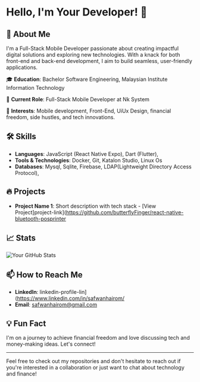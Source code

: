 # Hello, I'm Your Developer! 👋

## 🚀 About Me
I'm a Full-Stack Mobile Developer passionate about creating impactful digital solutions and exploring new technologies. With a knack for both front-end and back-end development, I aim to build seamless, user-friendly applications.

🎓 **Education**: Bachelor Software Engineering, Malaysian Institute Information Technology

💼 **Current Role**: Full-Stack Mobile Developer at Nk System 

🎯 **Interests**: Mobile development, Front-End, UiUx Design, financial freedom, side hustles, and tech innovations.

## 🛠 Skills
- **Languages**: JavaScript (React Native Expo), Dart (Flutter), 
- **Tools & Technologies**: Docker, Git, Katalon Studio, Linux Os
- **Databases**: Mysql, Sqlite, Firebase, LDAP(Lightweight Directory Access Protocol), 

## 🔥 Projects
- **Project Name 1**: Short description with tech stack - [View Project]project-link](https://github.com/butterflyFinger/react-native-bluetooth-posprinter


## 📈 Stats

![Your GitHub Stats](https://github-readme-stats.vercel.app/api?username=yourusername&show_icons=true&theme=radical)

## 📫 How to Reach Me
- **LinkedIn**: linkedin-profile-lin](https://www.linkedin.com/in/safwanhairom/
- **Email**: safwanhairom@gmail.com

## 💡 Fun Fact
I'm on a journey to achieve financial freedom and love discussing tech and money-making ideas. Let's connect!

---

Feel free to check out my repositories and don't hesitate to reach out if you're interested in a collaboration or just want to chat about technology and finance!


